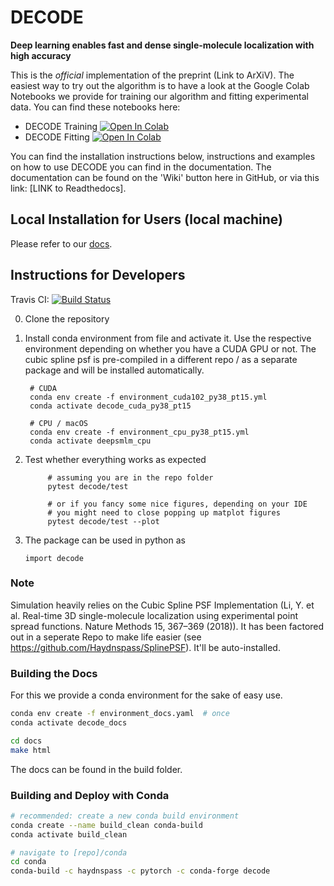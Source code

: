 # DECODE
**Deep learning enables fast and dense single-molecule localization with high accuracy**

This is the *official* implementation of the preprint (Link to ArXiV). 
The easiest way to try out the algorithm is to have a look at the Google Colab Notebooks we provide for training our algorithm and fitting experimental data. You can find these notebooks here:
- DECODE Training [![Open In Colab](https://colab.research.google.com/assets/colab-badge.svg)](https://colab.research.google.com/drive/18V1TLLu63CXSWihwoGX7ZQ5wj0Qk7GnD?usp=sharing)
- DECODE Fitting [![Open In Colab](https://colab.research.google.com/assets/colab-badge.svg)](https://colab.research.google.com/drive/1O0mjuOjaOl0wnLZ11Xo92IsWrgqtXL17?usp=sharing)

You can find the installation instructions below, instructions and examples on how to use DECODE you can find in the documentation.
The documentation can be found on the 'Wiki' button here in GitHub, or via this link: [LINK to Readthedocs].


## Local Installation for Users (local machine)
Please refer to our [docs](https://decode.readthedocs.io).

## Instructions for Developers
Travis CI: [![Build Status](https://travis-ci.com/Haydnspass/DeepSMLM.svg?token=qb4PpCab8Gb7CDLAuNTY&branch=master)](https://travis-ci.com/Haydnspass/DeepSMLM)

0. Clone the repository
1. Install conda environment from file and activate it. Use the respective environment depending on whether you have a CUDA GPU or not.
The cubic spline psf is pre-compiled in a different repo / as a separate package and will be installed automatically.

        # CUDA
        conda env create -f environment_cuda102_py38_pt15.yml
        conda activate decode_cuda_py38_pt15   

        # CPU / macOS
        conda env create -f environment_cpu_py38_pt15.yml
        conda activate deepsmlm_cpu

3. Test whether everything works as expected

            # assuming you are in the repo folder
            pytest decode/test

            # or if you fancy some nice figures, depending on your IDE
            # you might need to close popping up matplot figures
            pytest decode/test --plot  

4. The package can be used in python as

    ```import decode```

### Note
Simulation heavily relies on the Cubic Spline PSF Implementation (Li, Y. et al. Real-time 3D single-molecule localization using experimental point spread functions. Nature Methods 15, 367–369 (2018)).
It has been factored out in a seperate Repo to make life easier (see https://github.com/Haydnspass/SplinePSF). It'll be auto-installed.

### Building the Docs
For this we provide a conda environment for the sake of easy use. 
```bash
conda env create -f environment_docs.yaml  # once
conda activate decode_docs

cd docs
make html
```
The docs can be found in the build folder.
 

### Building and Deploy with Conda
```bash
# recommended: create a new conda build environment
conda create --name build_clean conda-build
conda activate build_clean

# navigate to [repo]/conda
cd conda
conda-build -c haydnspass -c pytorch -c conda-forge decode
```